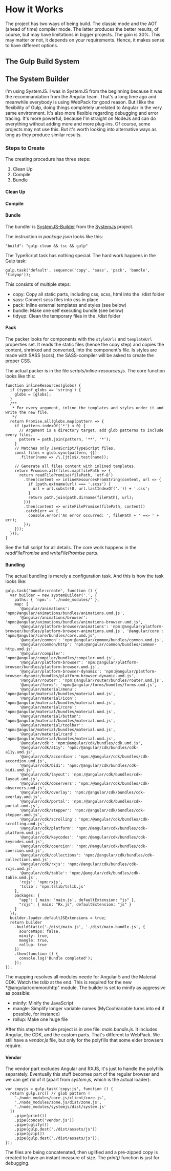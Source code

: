 # How it Works

The project has two ways of being build. The classic mode and the AOT (ahead of time) compiler mode. The latter produces the better results, of course, but may have limitations in bigger projects. The gain is 30%. This may matter or not, it depends on your requirements. Hence, it makes sense to have different options.

## The Gulp Build System

## The System Builder

I'm using SystemJS. I was in SystemJS from the beginning because it was the recommandation from the Angular team. That's a long time ago and meanwhile everybody is using WebPack for good reason. But I like the flexibility of Gulp, doing things completely unrelated to Angular in the very same environment. It's also more flexible regarding debugging and error tracing. It's more powerful, because I'm straight on NodeJs and can do everything without adding more and more plug-ins. Of course, some projects may not use this. But it's worth looking into alternative ways as long as they produce similar results.

### Steps to Create

The creating procedure has three steps:

1. Clean Up
2. Compile
3. Bundle

#### Clean Up

#### Compile

#### Bundle

The bundler is [SystemJS-Builder](https://github.com/systemjs/builder) from the [SystemJs](https://github.com/systemjs/systemjs) project.

The instruction in *package.json* looks like this:

~~~
"build": "gulp clean && tsc && gulp"
~~~

The TypeScript task has nothing special. The hard work happens in the Gulp task:

~~~
gulp.task('default', sequence('copy', 'sass', 'pack', 'bundle', 'tidyup'));
~~~

This consists of multiple steps:

* copy: Copy all static parts, including css, scss, html into the ./dist folder
* sass: Convert scss files into css in place
* pack: Inline external templates and styles (see below)
* bundle: Make one self executing bundle (see below)
* tidyup: Clean the temporary files in the ./dist folder

#### Pack

The packer looks for components with the `styleUrls` and `templateUrl` properties set. It reads the static files (hence the copy step) and copies the content, shrinked and converted, into the component's file. Is styles are made with SASS (scss), the SASS-compiler will be asked to create the proper CSS.

The actual packer is in the file *scripts/inline-resources.js*. The core function looks like this:

~~~
function inlineResources(globs) {
  if (typeof globs == 'string') {
    globs = [globs];
  }
  /**
   * For every argument, inline the templates and styles under it and write the new file.
   */
  return Promise.all(globs.map(pattern => {
    if (pattern.indexOf('*') < 0) {
      // Argument is a directory target, add glob patterns to include every files.
      pattern = path.join(pattern, '**', '*');
    }
    // Matches only JavaScript/TypeScript files.
    const files = glob.sync(pattern, {})
      .filter(name => /\.[jt]s$/.test(name));  

    // Generate all files content with inlined templates.
    return Promise.all(files.map(filePath => {
      return readFilePromise(filePath, 'utf-8')
        .then(content => inlineResourcesFromString(content, url => {
          if (path.extname(url) === '.scss') {
            url = url.substr(0, url.lastIndexOf('.')) + '.css';
          }
          return path.join(path.dirname(filePath), url);
        }))
        .then(content => writeFilePromise(filePath, content))
        .catch(err => {
          console.error('An error occurred: ', filePath + ' ==> ' + err);
        });
    }));
  }));
}
~~~

See the full script for all details. The core work happens in the *readFilePromise* and *writeFilePromise* parts.

#### Bundling

The actual bundling is merely a configuration task. And this is how the task looks like:

~~~
gulp.task('bundle:create', function () {
  var builder = new systemBuilder('.', {
    paths: { 'npm:': './node_modules/' },
    map: {
      '@angular/animations': 'npm:@angular/animations/bundles/animations.umd.js',
      '@angular/animations/browser': 'npm:@angular/animations/bundles/animations-browser.umd.js',
      '@angular/platform-browser/animations': 'npm:@angular/platform-browser/bundles/platform-browser-animations.umd.js', '@angular/core': 'npm:@angular/core/bundles/core.umd.js',
      '@angular/common': 'npm:@angular/common/bundles/common.umd.js',
      '@angular/common/http': 'npm:@angular/common/bundles/common-http.umd.js',
      '@angular/compiler': 'npm:@angular/compiler/bundles/compiler.umd.js',
      '@angular/platform-browser': 'npm:@angular/platform-browser/bundles/platform-browser.umd.js',
      '@angular/platform-browser-dynamic': 'npm:@angular/platform-browser-dynamic/bundles/platform-browser-dynamic.umd.js',
      '@angular/router': 'npm:@angular/router/bundles/router.umd.js',
      '@angular/forms': 'npm:@angular/forms/bundles/forms.umd.js',
      '@angular/material/menu': 'npm:@angular/material/bundles/material.umd.js',
      '@angular/material/icon': 'npm:@angular/material/bundles/material.umd.js',
      '@angular/material/core': 'npm:@angular/material/bundles/material.umd.js',
      '@angular/material/button': 'npm:@angular/material/bundles/material.umd.js',
      '@angular/material/toolbar': 'npm:@angular/material/bundles/material.umd.js',
      '@angular/material/card': 'npm:@angular/material/bundles/material.umd.js',
      '@angular/cdk': 'npm:@angular/cdk/bundles/cdk.umd.js',
      '@angular/cdk/a11y': 'npm:/@angular/cdk/bundles/cdk-a11y.umd.js',
      '@angular/cdk/accordion': 'npm:/@angular/cdk/bundles/cdk-accordion.umd.js',
      '@angular/cdk/bidi': 'npm:/@angular/cdk/bundles/cdk-bidi.umd.js',
      '@angular/cdk/layout': 'npm:/@angular/cdk/bundles/cdk-layout.umd.js',
      '@angular/cdk/observers': 'npm:/@angular/cdk/bundles/cdk-observers.umd.js',
      '@angular/cdk/overlay': 'npm:/@angular/cdk/bundles/cdk-overlay.umd.js',
      '@angular/cdk/portal': 'npm:/@angular/cdk/bundles/cdk-portal.umd.js',
      '@angular/cdk/stepper': 'npm:/@angular/cdk/bundles/cdk-stepper.umd.js',
      '@angular/cdk/scrolling': 'npm:/@angular/cdk/bundles/cdk-scrolling.umd.js',
      '@angular/cdk/platform': 'npm:/@angular/cdk/bundles/cdk-platform.umd.js',
      '@angular/cdk/keycodes': 'npm:/@angular/cdk/bundles/cdk-keycodes.umd.js',
      '@angular/cdk/coercion': 'npm:/@angular/cdk/bundles/cdk-coercion.umd.js',
      '@angular/cdk/collections': 'npm:/@angular/cdk/bundles/cdk-collections.umd.js',
      '@angular/cdk/rxjs': 'npm:/@angular/cdk/bundles/cdk-rxjs.umd.js',
      '@angular/cdk/table': 'npm:/@angular/cdk/bundles/cdk-table.umd.js',
      'rxjs': 'npm:rxjs',
      'tslib': 'npm:tslib/tslib.js'
    },
    packages: {
      "app": { main: 'main.js', defaultExtension: "js" },
      "rxjs": { main: "Rx.js", defaultExtension: "js" }
    }
  });
  builder.loader.defaultJSExtensions = true;
  return builder
    .buildStatic('./dist/main.js', './dist/main.bundle.js', {
      sourceMaps: false,
      minify: true,
      mangle: true,
      rollup: true
    })
    .then(function () {
      console.log('Bundle completed');
    });
});
~~~

The mapping resolves all modules neede for Angular 5 and the Material CDK. Watch the *tslib* at the end. This is required for the new *@angular/common/http" module. The builder is set to minify as aggressive as possible: 

* minify: Minify the JavaScript
* mangle: Simplify longer variable names (MyCoolVariable turns into e4 if possible, for instance)
* rollup: Make one huge file 

After this step the whole project is in one file: *main.bundle.js*. It includes Angular, the CDK, and the custom parts. That's different to WebPack. We still have a *vendor.js* file, but only for the polyfills that some elder browsers require.

#### Vendor

The vendor part excludes Angular and RXJS, it's just to handle the polyfills separately. Eventually this stuff becomes part of the regular browser and we can get rid of it (apart from *system.js*, which is the actual loader):

~~~
var copyjs = gulp.task('copy:js', function () {
  return gulp.src([ // glob pattern !
    './node_modules/core-js/client/core.js',
    './node_modules/zone.js/dist/zone.js',
    './node_modules/systemjs/dist/system.js'
  ])
    .pipe(print())
    .pipe(concat('vendor.js'))
    .pipe(uglify())
    .pipe(gulp.dest('./dist/assets/js'))
    .pipe(gzip())
    .pipe(gulp.dest('./dist/assets/js'));
});
~~~

The files are being concatenated, then uglified and a pre-zipped copy is created to have an instant measure of size. The *print()* function is just for debugging.
